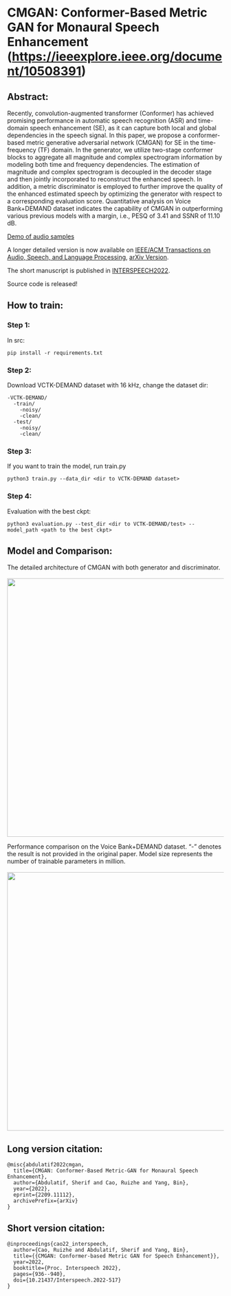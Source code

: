 # CMGAN: Conformer-Based Metric GAN for Monaural Speech Enhancement (https://ieeexplore.ieee.org/document/10508391)

## Abstract:
Recently, convolution-augmented transformer (Conformer) has achieved promising performance in automatic speech recognition (ASR) and time-domain speech enhancement (SE), as it can capture both local and global dependencies in the speech signal. In this paper, we propose a conformer-based metric generative adversarial network (CMGAN) for SE in the time-frequency (TF) domain. In the generator, we utilize two-stage conformer blocks to aggregate all magnitude and complex spectrogram information by modeling both time and frequency dependencies. The estimation of magnitude and complex spectrogram is decoupled in the decoder stage and then jointly incorporated to reconstruct the enhanced speech. In addition, a metric discriminator is employed to further improve the quality of the enhanced estimated speech by optimizing the generator with respect to a corresponding evaluation score. Quantitative analysis on Voice Bank+DEMAND dataset indicates the capability of CMGAN in outperforming various previous models with a margin, i.e., PESQ of 3.41 and SSNR of 11.10 dB. 

[Demo of audio samples](https://sherifabdulatif.github.io/cmgan/) 

A longer detailed version is now available on [IEEE/ACM Transactions on Audio, Speech, and Language Processing](https://ieeexplore.ieee.org/document/10508391), [arXiv Version](https://arxiv.org/abs/2209.11112).

The short manuscript is published in [INTERSPEECH2022](https://www.isca-speech.org/archive/interspeech_2022/cao22_interspeech.html). 

Source code is released!

## How to train:

### Step 1:
In src:

```pip install -r requirements.txt```

### Step 2:
Download VCTK-DEMAND dataset with 16 kHz, change the dataset dir:
```
-VCTK-DEMAND/
  -train/
    -noisy/
    -clean/
  -test/
    -noisy/
    -clean/
```

### Step 3:
If you want to train the model, run train.py
```
python3 train.py --data_dir <dir to VCTK-DEMAND dataset>
```

### Step 4:
Evaluation with the best ckpt:
```
python3 evaluation.py --test_dir <dir to VCTK-DEMAND/test> --model_path <path to the best ckpt>
```

## Model and Comparison:
The detailed architecture of CMGAN with both generator and discriminator. <br><br>
<img src="https://github.com/ruizhecao96/CMGAN/blob/main/Figures/Overview.PNG" width="600px">

Performance comparison on the Voice Bank+DEMAND dataset. “-” denotes the result is not provided in the
original paper. Model size represents the number of trainable parameters in million. <br><br>
<img src="https://github.com/ruizhecao96/CMGAN/blob/main/Figures/Table.PNG" width="600px">

## Long version citation:
```
@misc{abdulatif2022cmgan,
  title={CMGAN: Conformer-Based Metric-GAN for Monaural Speech Enhancement}, 
  author={Abdulatif, Sherif and Cao, Ruizhe and Yang, Bin},
  year={2022},
  eprint={2209.11112},
  archivePrefix={arXiv}
}
```


## Short version citation:
```
@inproceedings{cao22_interspeech,
  author={Cao, Ruizhe and Abdulatif, Sherif and Yang, Bin},
  title={{CMGAN: Conformer-based Metric GAN for Speech Enhancement}},
  year=2022,
  booktitle={Proc. Interspeech 2022},
  pages={936--940},
  doi={10.21437/Interspeech.2022-517}
}
```
